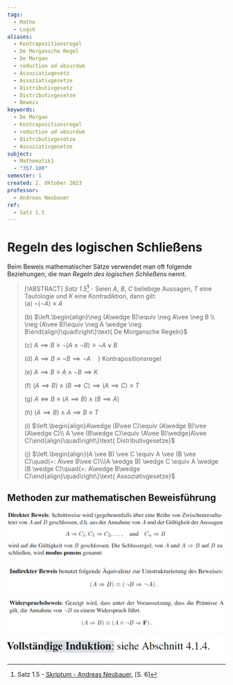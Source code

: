 ```yaml
---
tags:
  - Mathe
  - Logik
aliases:
  - Kontrapositionsregel
  - De Morgansche Regel
  - De Morgan
  - reduction ad absurdum
  - Assoziativgesetz
  - Assoziativgesetze
  - Distributivgesetz
  - Distributivgesetze
  - Beweis
keywords:
  - De Morgan
  - Kontrapositionsregel
  - reduction ad absurdum
  - Distributivgesetze
  - Assoziativgesetze
subject:
  - Mathematik1
  - "357.100"
semester: 1
created: 2. Oktober 2023
professor:
  - Andreas Neubauer
ref:
  - Satz 1.5
---
```

 

# Regeln des logischen Schließens

Beim Beweis mathematischer Sätze verwendet man oft folgende Beziehungen, die man *Regeln des logischen Schließens* nennt.

> [!ABSTRACT] *Satz 1.5*[^1] - Seien $A$, $B$, $C$ beliebige Aussagen, $T$ eine Tautologie und $K$ eine Kontradiktion, dann gilt:  
> (a) $\neg(\neg A)\equiv A$  
> 
> (b) $\left.\begin{align}\neg (A\wedge B)\equiv \neg A\vee \neg B \\ \neg (A\vee B)\equiv \neg A \wedge \neg B\end{align}\quad\right\}\text{ De Morgansche Regeln}$  
> 
> (c) $A\implies B\equiv\neg(A\wedge \neg B) \equiv\neg A\vee B$  
>
> (d) $A\implies B\equiv \neg B\implies \neg A\quad\}\text{ Kontrapositionsregel}$  
> 
> (e) $A\implies B\equiv A\wedge \neg B\implies K$  
> 
> (f) $(A\implies B)\wedge(B\implies C)\implies(A\implies C)\equiv T$  
> 
> (g) $A \iff B\equiv(A\implies B)\wedge(B\implies A)$  
> 
> (h) $(A\implies B)\wedge A\implies B\equiv T$
> 
> (i) $\left.\begin{align}A\wedge (B\vee C)\equiv (A\wedge B)\vee (A\wedge C)\\ A \vee (B\wedge C)\equiv (A\vee B)\wedge(A\vee C)\end{align}\quad\right\}\text{ Distributivgesetze}$
> 
> (j) $\left.\begin{align}(A \vee B) \vee C \equiv A \vee (B \vee C)\quad(=: A\vee B\vee C)\\(A \wedge B) \wedge C \equiv A \wedge (B \wedge C)\quad(=: A\wedge B\wedge C)\end{align}\quad\right\}\text{ Assoziativgesetze}$

## Methoden zur mathematischen Beweisführung

![](assets/Pasted%20image%2020240129163115.png)

![](assets/Pasted%20image%2020240129163127.png)

![](assets/Pasted%20image%2020240129163136.png)

![](assets/Pasted%20image%2020240129163146.png)

[^1]: Satz 1.5 - [Skriptum - Andreas Neubauer](../xEDU/JKU/Mathe/mathematik.pdf), [S. 6]